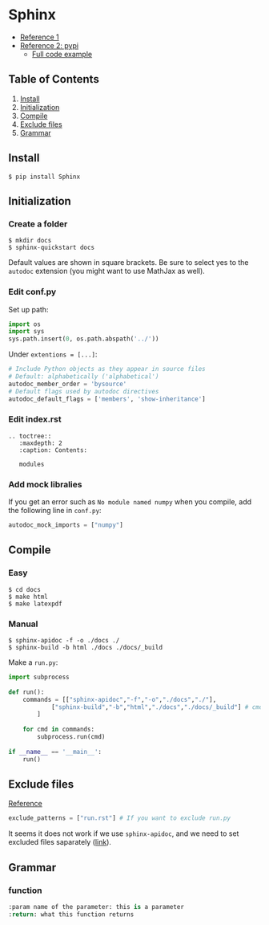 # Sphinx
* [Reference 1](https://joppot.info/2018/03/30/4156)
* [Reference 2: pypi](https://pythonhosted.org/an_example_pypi_project/sphinx.html#code)
  * [Full code example](https://pythonhosted.org/an_example_pypi_project/sphinx.html#full-code-example)

## Table of Contents
1. [Install](#install)
2. [Initialization](#initialization)
3. [Compile](#compile)
4. [Exclude files](#exclude-files)
5. [Grammar](#grammar)

## Install
```terminal
$ pip install Sphinx
```

## Initialization

### Create a folder
```terminal
$ mkdir docs
$ sphinx-quickstart docs
```
Default values are shown in square brackets. Be sure to select yes to the `autodoc` extension (you might want to use MathJax as well).

### Edit conf.py

Set up path:
```py
import os
import sys
sys.path.insert(0, os.path.abspath('../'))
```

Under `extentions = [...]`:
```py
# Include Python objects as they appear in source files
# Default: alphabetically ('alphabetical')
autodoc_member_order = 'bysource'
# Default flags used by autodoc directives
autodoc_default_flags = ['members', 'show-inheritance']
```

### Edit index.rst
```
.. toctree::
   :maxdepth: 2
   :caption: Contents:

   modules
```

### Add mock libralies
If you get an error such as `No module named numpy` when you compile, add the following line in `conf.py`:
```py
autodoc_mock_imports = ["numpy"]
```

## Compile
### Easy
```terminal
$ cd docs
$ make html
$ make latexpdf
```

### Manual
```terminal
$ sphinx-apidoc -f -o ./docs ./
$ sphinx-build -b html ./docs ./docs/_build
```

Make a `run.py`:
```python
import subprocess
 
def run():
    commands = [["sphinx-apidoc","-f","-o","./docs","./"],
            ["sphinx-build","-b","html","./docs","./docs/_build"] # cmd_doc
        ]
 
    for cmd in commands:
        subprocess.run(cmd)
 
if __name__ == '__main__':
    run()
```

## Exclude files
[Reference](http://www.sphinx-doc.org/en/master/usage/configuration.html#confval-exclude_patterns)
```py
exclude_patterns = ["run.rst"] # If you want to exclude run.py
```
It seems it does not work if we use `sphinx-apidoc`, and we need to set excluded files saparately ([link](https://stackoverflow.com/a/43868129/4357279)).

## Grammar
### function
```py
:param name of the parameter: this is a parameter
:return: what this function returns
```
